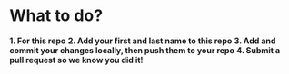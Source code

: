 # What to do?

__1. For this repo__
__2. Add your first and last name to this repo__
__3. Add and commit your changes locally, then push them to your repo__
__4. Submit a pull request so we know you did it!__

